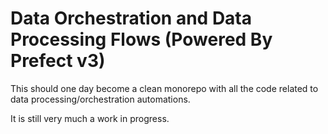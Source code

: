 # Data Orchestration and Data Processing Flows (Powered By Prefect v3)
This should one day become a clean monorepo with all the code related to data processing/orchestration automations.

It is still very much a work in progress. 
